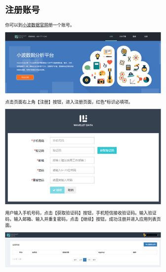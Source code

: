 # 注册账号

你可以到[小波数据官网](http://xiaobodata.com/)册一个账号。

![](/assets/注册1.png)

点击页面右上角【注册】按钮，进入注册页面，红色\*标识必填项。

![](/assets/注册2.png)

用户输入手机号码，点击【获取验证码】按钮，手机短信接收验证码。输入验证码，输入邮箱、输入并重复密码，点击【继续】按钮，成功注册并进入应用列表页面。

![](/assets/注册3.png)

